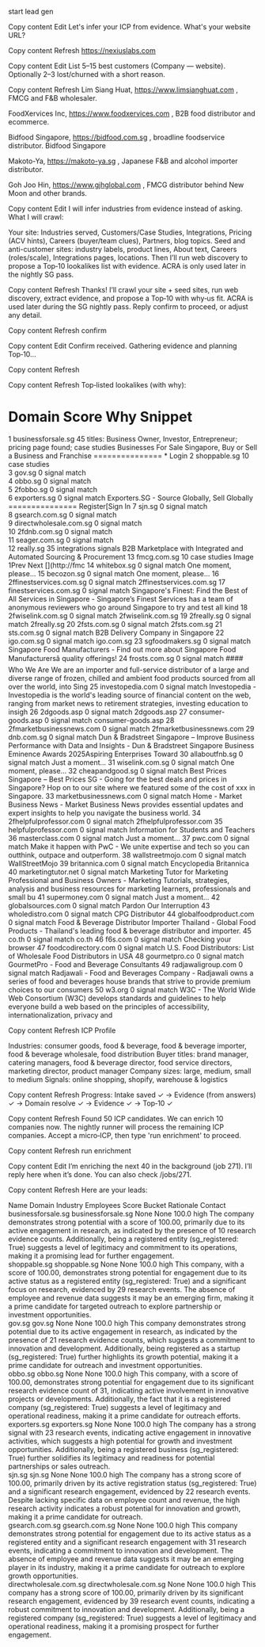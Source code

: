 
start lead gen


Copy content
Edit
Let's infer your ICP from evidence. What's your website URL?


Copy content
Refresh
https://nexiuslabs.com


Copy content
Edit
List 5–15 best customers (Company — website). Optionally 2–3 lost/churned with a short reason.


Copy content
Refresh
Lim Siang Huat, https://www.limsianghuat.com
, FMCG and F&B wholesaler. 

FoodXervices Inc, https://www.foodxervices.com
, B2B food distributor and ecommerce. 

Bidfood Singapore, https://bidfood.com.sg
, broadline foodservice distributor. 
Bidfood Singapore

Makoto-Ya, https://makoto-ya.sg
, Japanese F&B and alcohol importer distributor. 

Goh Joo Hin, https://www.gjhglobal.com
, FMCG distributor behind New Moon and other brands.


Copy content
Edit
I will infer industries from evidence instead of asking. What I will crawl:

Your site: Industries served, Customers/Case Studies, Integrations, Pricing (ACV hints), Careers (buyer/team clues), Partners, blog topics.
Seed and anti-customer sites: industry labels, product lines, About text, Careers (roles/scale), Integrations pages, locations. Then I’ll run web discovery to propose a Top‑10 lookalikes list with evidence. ACRA is only used later in the nightly SG pass.

Copy content
Refresh
Thanks! I’ll crawl your site + seed sites, run web discovery, extract evidence, and propose a Top‑10 with why‑us fit. ACRA is used later during the SG nightly pass. Reply confirm to proceed, or adjust any detail.


Copy content
Refresh
confirm


Copy content
Edit
Confirm received. Gathering evidence and planning Top‑10…


Copy content
Refresh

Copy content
Refresh
Top‑listed lookalikes (with why):

#	Domain	Score	Why	Snippet
1	businessforsale.sg	45	titles: Business Owner, Investor, Entrepreneur; pricing page found; case studies	Businesses For Sale Singapore, Buy or Sell a Business and Franchise =============== * Login
2	shoppable.sg	10	case studies	
3	gov.sg	0	signal match	
4	obbo.sg	0	signal match	
5	2fobbo.sg	0	signal match	
6	exporters.sg	0	signal match	Exporters.SG - Source Globally, Sell Globally =============== Register[Sign In
7	sjn.sg	0	signal match	
8	gsearch.com.sg	0	signal match	
9	directwholesale.com.sg	0	signal match	
10	2fdnb.com.sg	0	signal match	
11	seager.com.sg	0	signal match	
12	really.sg	35	integrations signals	B2B Marketplace with Integrated and Automated Sourcing & Procurement
13	fmcg.com.sg	10	case studies	Image 1Prev Next [](http://fmc
14	whitebox.sg	0	signal match	One moment, please...
15	becozon.sg	0	signal match	One moment, please...
16	2ffinestservices.com.sg	0	signal match	2ffinestservices.com.sg
17	finestservices.com.sg	0	signal match	Singapore's Finest: Find the Best of All Services in Singapore - Singapore’s Finest Services has a team of anonymous reviewers who go around Singapore to try and test all kind
18	2fwiselink.com.sg	0	signal match	2fwiselink.com.sg
19	2freally.sg	0	signal match	2freally.sg
20	2fsts.com.sg	0	signal match	2fsts.com.sg
21	sts.com.sg	0	signal match	B2B Delivery Company in Singapore
22	igo.com.sg	0	signal match	igo.com.sg
23	sgfoodmakers.sg	0	signal match	Singapore Food Manufacturers - Find out more about Singapore Food Manufacturersâ quality offerings!
24	frosts.com.sg	0	signal match	#### Who We Are We are an importer and full-service distributor of a large and diverse range of frozen, chilled and ambient food products sourced from all over the world, into Sing
25	investopedia.com	0	signal match	Investopedia - Investopedia is the world&#039;s leading source of financial content on the web, ranging from market news to retirement strategies, investing education to insigh
26	2dgoods.asp	0	signal match	2dgoods.asp
27	consumer-goods.asp	0	signal match	consumer-goods.asp
28	2fmarketbusinessnews.com	0	signal match	2fmarketbusinessnews.com
29	dnb.com.sg	0	signal match	Dun & Bradstreet Singapore – Improve Business Performance with Data and Insights - Dun & Bradstreet Singapore Business Eminence Awards 2025Aspiring Enterprises Toward
30	allaboutfnb.sg	0	signal match	Just a moment...
31	wiselink.com.sg	0	signal match	One moment, please...
32	cheapandgood.sg	0	signal match	Best Prices Singapore – Best Prices SG - Going for the best deals and prices in Singapore? Hop on to our site where we featured some of the cost of xxx in Singapore.
33	marketbusinessnews.com	0	signal match	Home - Market Business News - Market Business News provides essential updates and expert insights to help you navigate the business world.
34	2fhelpfulprofessor.com	0	signal match	2fhelpfulprofessor.com
35	helpfulprofessor.com	0	signal match	Information for Students and Teachers
36	masterclass.com	0	signal match	Just a moment...
37	pwc.com	0	signal match	Make it happen with PwC​ - We unite expertise and tech so you can outthink, outpace and outperform​.
38	wallstreetmojo.com	0	signal match	WallStreetMojo
39	britannica.com	0	signal match	Encyclopedia Britannica
40	marketingtutor.net	0	signal match	Marketing Tutor for Marketing Professional and Business Owners - Marketing Tutorials, strategies, analysis and business resources for marketing learners, professionals and small bu
41	supermoney.com	0	signal match	Just a moment...
42	globalsources.com	0	signal match	Pardon Our Interruption
43	wholedistro.com	0	signal match	CPG Distributor
44	globalfoodproduct.com	0	signal match	Food & Beverage Distributor Importer Thailand - Global Food Products - Thailand's leading food & beverage distributor and importer.
45	co.th	0	signal match	co.th
46	f6s.com	0	signal match	Checking your browser
47	foodcodirectory.com	0	signal match	U.S. Food Distributors: List of Wholesale Food Distributors in USA
48	gourmetpro.co	0	signal match	GourmetPro - Food and Beverage Consultants
49	radjawaligroup.com	0	signal match	Radjawali - Food and Beverages Company - Radjawali owns a series of food and beverages house brands that strive to provide premium choices to our consumers
50	w3.org	0	signal match	W3C - The World Wide Web Consortium (W3C) develops standards and guidelines to help everyone build a web based on the principles of accessibility, internationalization, privacy and

Copy content
Refresh
ICP Profile

Industries: consumer goods, food & beverage, food & beverage importer, food & beverage wholesale, food distribution
Buyer titles: brand manager, catering managers, food & beverage director, food service directors, marketing director, product manager
Company sizes: large, medium, small to medium
Signals: online shopping, shopify, warehouse & logistics

Copy content
Refresh
Progress: Intake saved ✓ → Evidence (from answers) ✓ → Domain resolve ✓ → Evidence ✓ → Top‑10 ✓


Copy content
Refresh
Found 50 ICP candidates. We can enrich 10 companies now. The nightly runner will process the remaining ICP companies. Accept a micro‑ICP, then type 'run enrichment' to proceed.


Copy content
Refresh
run enrichment


Copy content
Edit
I’m enriching the next 40 in the background (job 271). I’ll reply here when it’s done. You can also check /jobs/271.


Copy content
Refresh
Here are your leads:

Name	Domain	Industry	Employees	Score	Bucket	Rationale	Contact
businessforsale.sg	businessforsale.sg	None	None	100.0	high	The company demonstrates strong potential with a score of 100.00, primarily due to its active engagement in research, as indicated by the presence of 10 research evidence counts. Additionally, being a registered entity (sg_registered: True) suggests a level of legitimacy and commitment to its operations, making it a promising lead for further engagement.	
shoppable.sg	shoppable.sg	None	None	100.0	high	This company, with a score of 100.00, demonstrates strong potential for engagement due to its active status as a registered entity (sg_registered: True) and a significant focus on research, evidenced by 29 research events. The absence of employee and revenue data suggests it may be an emerging firm, making it a prime candidate for targeted outreach to explore partnership or investment opportunities.	
gov.sg	gov.sg	None	None	100.0	high	This company demonstrates strong potential due to its active engagement in research, as indicated by the presence of 21 research evidence counts, which suggests a commitment to innovation and development. Additionally, being registered as a startup (sg_registered: True) further highlights its growth potential, making it a prime candidate for outreach and investment opportunities.	
obbo.sg	obbo.sg	None	None	100.0	high	This company, with a score of 100.00, demonstrates strong potential for engagement due to its significant research evidence count of 31, indicating active involvement in innovative projects or developments. Additionally, the fact that it is a registered company (sg_registered: True) suggests a level of legitimacy and operational readiness, making it a prime candidate for outreach efforts.	
exporters.sg	exporters.sg	None	None	100.0	high	The company has a strong signal with 23 research events, indicating active engagement in innovative activities, which suggests a high potential for growth and investment opportunities. Additionally, being a registered business (sg_registered: True) further solidifies its legitimacy and readiness for potential partnerships or sales outreach.	
sjn.sg	sjn.sg	None	None	100.0	high	The company has a strong score of 100.00, primarily driven by its active registration status (sg_registered: True) and a significant research engagement, evidenced by 22 research events. Despite lacking specific data on employee count and revenue, the high research activity indicates a robust potential for innovation and growth, making it a prime candidate for outreach.	
gsearch.com.sg	gsearch.com.sg	None	None	100.0	high	This company demonstrates strong potential for engagement due to its active status as a registered entity and a significant research engagement with 31 research events, indicating a commitment to innovation and development. The absence of employee and revenue data suggests it may be an emerging player in its industry, making it a prime candidate for outreach to explore growth opportunities.	
directwholesale.com.sg	directwholesale.com.sg	None	None	100.0	high	This company has a strong score of 100.00, primarily driven by its significant research engagement, evidenced by 39 research event counts, indicating a robust commitment to innovation and development. Additionally, being a registered company (sg_registered: True) suggests a level of legitimacy and operational readiness, making it a promising prospect for further engagement.	